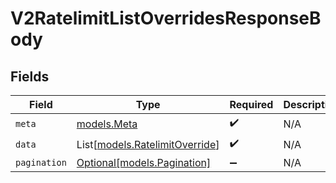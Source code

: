 # V2RatelimitListOverridesResponseBody


## Fields

| Field                                                            | Type                                                             | Required                                                         | Description                                                      |
| ---------------------------------------------------------------- | ---------------------------------------------------------------- | ---------------------------------------------------------------- | ---------------------------------------------------------------- |
| `meta`                                                           | [models.Meta](../models/meta.md)                                 | :heavy_check_mark:                                               | N/A                                                              |
| `data`                                                           | List[[models.RatelimitOverride](../models/ratelimitoverride.md)] | :heavy_check_mark:                                               | N/A                                                              |
| `pagination`                                                     | [Optional[models.Pagination]](../models/pagination.md)           | :heavy_minus_sign:                                               | N/A                                                              |